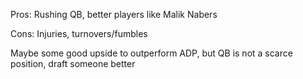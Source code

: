 Pros:
Rushing QB, better players like Malik Nabers

Cons:
Injuries, turnovers/fumbles

Maybe some good upside to outperform ADP, but QB is not a scarce position, draft someone better